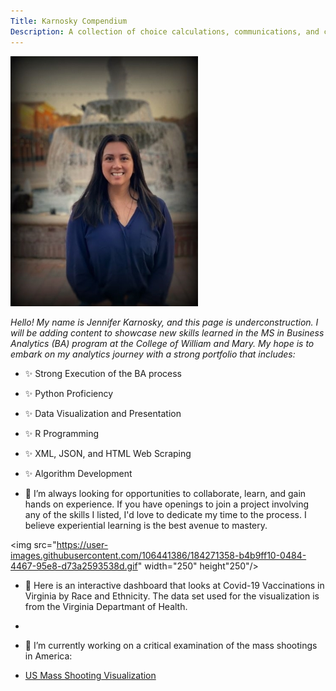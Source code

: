 ```yaml
---
Title: Karnosky Compendium
Description: A collection of choice calculations, communications, and critical examinations.
---
```






![My Picture](/pics/WilliamsburgJBK.jpg)


*Hello! My name is Jennifer Karnosky, and this page is underconstruction. I will be adding content to showcase new skills learned in the MS in Business Analytics (BA) program at the College of William and Mary. My hope is to embark on my analytics journey with a strong portfolio that includes:*

- ✨ Strong Execution of the BA process
- ✨ Python Proficiency
- ✨ Data Visualization and Presentation
- ✨ R Programming 
- ✨ XML, JSON, and HTML Web Scraping
- ✨ Algorithm Development


- 👯 I’m always looking for opportunities to collaborate, learn, and gain hands on experience. If you have openings to join a project involving any of the skills I listed, I'd love to dedicate my time to the process. I believe experiential learning is the best avenue to mastery.

<img src="https://user-images.githubusercontent.com/106441386/184271358-b4b9ff10-0484-4467-95e8-d73a2593538d.gif" width="250" height"250"/>
- 💉 Here is an interactive dashboard that looks at Covid-19 Vaccinations in Virginia by Race and Ethnicity. The data set used for the visualization is from the Virginia Departmant of Health.
- 

- 🔭 I’m currently working on a critical examination of the mass shootings in America:

- [US Mass Shooting Visualization](/massShootings/index.md)
